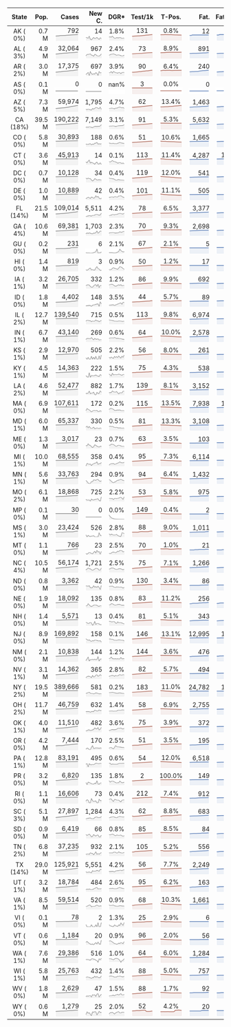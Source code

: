 
<!-- Building Table Time:  2020-06-25T01:03:38.145374 -->


| State | Pop. | Cases | New C. | DGR* | Test/1k | T-Pos. | Fat. | Fat./1M  | CFR* |  GF* | GF-14day | Dbl.Days | CDD |  
| :---: | ---: | ---: | ---: | :---: | :---: | :---: | ---: | ---:  | :---: |  :---: | :---: | :---: | ---: |  
| AK ( 0%)  | 0.7 M  | 792 <br><img src="/assets/images/covid/sparklines/AK_img_positive_20200625_1593061418.png"> | 14 <br><img src="/assets/images/covid/sparklines/AK_img_positiveIncrease_20200625_1593061418.png"> | 1.8% <br><img src="/assets/images/covid/sparklines/AK_img_dgr_4_20200625_1593061418.png"> | 131 <br><img src="/assets/images/covid/sparklines/AK_img_total_test_per_1k_20200625_1593061418.png"> | 0.8% <br><img src="/assets/images/covid/sparklines/AK_img_test_positivity_20200625_1593061418.png"> | 12 <br><img src="/assets/images/covid/sparklines/AK_img_death_20200625_1593061418.png"> | 16 <br><img src="/assets/images/covid/sparklines/AK_img_death_20200625_1593061418.png">  | 1.6% <br><img src="/assets/images/covid/sparklines/AK_img_cfr_4_20200625_1593061419.png"> |  1.3 <br><img src="/assets/images/covid/sparklines/AK_img_gfac_4_20200625_1593061418.png"> | 18.3 <br><img src="/assets/images/covid/sparklines/AK_img_gfac_14sum_20200625_1593061418.png"> | 38 <br><img src="/assets/images/covid/sparklines/AK_img_doubling_days_20200625_1593061419.png"> | 1   |  
| AL ( 3%)  | 4.9 M  | 32,064 <br><img src="/assets/images/covid/sparklines/AL_img_positive_20200625_1593061419.png"> | 967 <br><img src="/assets/images/covid/sparklines/AL_img_positiveIncrease_20200625_1593061419.png"> | 2.4% <br><img src="/assets/images/covid/sparklines/AL_img_dgr_4_20200625_1593061419.png"> | 73 <br><img src="/assets/images/covid/sparklines/AL_img_total_test_per_1k_20200625_1593061419.png"> | 8.9% <br><img src="/assets/images/covid/sparklines/AL_img_test_positivity_20200625_1593061420.png"> | 891 <br><img src="/assets/images/covid/sparklines/AL_img_death_20200625_1593061420.png"> | 182 <br><img src="/assets/images/covid/sparklines/AL_img_death_20200625_1593061420.png">  | 2.8% <br><img src="/assets/images/covid/sparklines/AL_img_cfr_4_20200625_1593061420.png"> |  1.3 <br><img src="/assets/images/covid/sparklines/AL_img_gfac_4_20200625_1593061420.png"> | 15.3 <br><img src="/assets/images/covid/sparklines/AL_img_gfac_14sum_20200625_1593061420.png"> | 29 <br><img src="/assets/images/covid/sparklines/AL_img_doubling_days_20200625_1593061420.png"> | 0   |  
| AR ( 2%)  | 3.0 M  | 17,375 <br><img src="/assets/images/covid/sparklines/AR_img_positive_20200625_1593061420.png"> | 697 <br><img src="/assets/images/covid/sparklines/AR_img_positiveIncrease_20200625_1593061420.png"> | 3.9% <br><img src="/assets/images/covid/sparklines/AR_img_dgr_4_20200625_1593061420.png"> | 90 <br><img src="/assets/images/covid/sparklines/AR_img_total_test_per_1k_20200625_1593061421.png"> | 6.4% <br><img src="/assets/images/covid/sparklines/AR_img_test_positivity_20200625_1593061421.png"> | 240 <br><img src="/assets/images/covid/sparklines/AR_img_death_20200625_1593061421.png"> | 80 <br><img src="/assets/images/covid/sparklines/AR_img_death_20200625_1593061421.png">  | 1.4% <br><img src="/assets/images/covid/sparklines/AR_img_cfr_4_20200625_1593061421.png"> |  0.9 <br><img src="/assets/images/covid/sparklines/AR_img_gfac_4_20200625_1593061421.png"> | 12.8 <br><img src="/assets/images/covid/sparklines/AR_img_gfac_14sum_20200625_1593061421.png"> | 18 <br><img src="/assets/images/covid/sparklines/AR_img_doubling_days_20200625_1593061421.png"> | 0   |  
| AS ( 0%)  | 0.1 M  | 0 <br><img src="/assets/images/covid/sparklines/AS_img_positive_20200625_1593061421.png"> | 0 <br><img src="/assets/images/covid/sparklines/AS_img_positiveIncrease_20200625_1593061422.png"> | nan% <br><img src="/assets/images/covid/sparklines/AS_img_dgr_4_20200625_1593061422.png"> | 3 <br><img src="/assets/images/covid/sparklines/AS_img_total_test_per_1k_20200625_1593061422.png"> | 0.0% <br><img src="/assets/images/covid/sparklines/AS_img_test_positivity_20200625_1593061422.png"> | 0 <br><img src="/assets/images/covid/sparklines/AS_img_death_20200625_1593061422.png"> | 0 <br><img src="/assets/images/covid/sparklines/AS_img_death_20200625_1593061422.png">  | 0.0% <br><img src="/assets/images/covid/sparklines/AS_img_cfr_4_20200625_1593061423.png"> |  nan <br><img src="/assets/images/covid/sparklines/AS_img_gfac_4_20200625_1593061422.png"> | nan <br><img src="/assets/images/covid/sparklines/AS_img_gfac_14sum_20200625_1593061423.png"> | nan <br><img src="/assets/images/covid/sparklines/AS_img_doubling_days_20200625_1593061423.png"> | 86   |  
| AZ ( 5%)  | 7.3 M  | 59,974 <br><img src="/assets/images/covid/sparklines/AZ_img_positive_20200625_1593061423.png"> | 1,795 <br><img src="/assets/images/covid/sparklines/AZ_img_positiveIncrease_20200625_1593061423.png"> | 4.7% <br><img src="/assets/images/covid/sparklines/AZ_img_dgr_4_20200625_1593061423.png"> | 62 <br><img src="/assets/images/covid/sparklines/AZ_img_total_test_per_1k_20200625_1593061424.png"> | 13.4% <br><img src="/assets/images/covid/sparklines/AZ_img_test_positivity_20200625_1593061424.png"> | 1,463 <br><img src="/assets/images/covid/sparklines/AZ_img_death_20200625_1593061424.png"> | 201 <br><img src="/assets/images/covid/sparklines/AZ_img_death_20200625_1593061424.png">  | 2.5% <br><img src="/assets/images/covid/sparklines/AZ_img_cfr_4_20200625_1593061424.png"> |  0.9 <br><img src="/assets/images/covid/sparklines/AZ_img_gfac_4_20200625_1593061424.png"> | 16.2 <br><img src="/assets/images/covid/sparklines/AZ_img_gfac_14sum_20200625_1593061424.png"> | 15 <br><img src="/assets/images/covid/sparklines/AZ_img_doubling_days_20200625_1593061424.png"> | 1   |  
| CA (18%)  | 39.5 M  | 190,222 <br><img src="/assets/images/covid/sparklines/CA_img_positive_20200625_1593061425.png"> | 7,149 <br><img src="/assets/images/covid/sparklines/CA_img_positiveIncrease_20200625_1593061425.png"> | 3.1% <br><img src="/assets/images/covid/sparklines/CA_img_dgr_4_20200625_1593061425.png"> | 91 <br><img src="/assets/images/covid/sparklines/CA_img_total_test_per_1k_20200625_1593061425.png"> | 5.3% <br><img src="/assets/images/covid/sparklines/CA_img_test_positivity_20200625_1593061425.png"> | 5,632 <br><img src="/assets/images/covid/sparklines/CA_img_death_20200625_1593061425.png"> | 143 <br><img src="/assets/images/covid/sparklines/CA_img_death_20200625_1593061425.png">  | 3.1% <br><img src="/assets/images/covid/sparklines/CA_img_cfr_4_20200625_1593061426.png"> |  1.2 <br><img src="/assets/images/covid/sparklines/CA_img_gfac_4_20200625_1593061425.png"> | 15.1 <br><img src="/assets/images/covid/sparklines/CA_img_gfac_14sum_20200625_1593061425.png"> | 22 <br><img src="/assets/images/covid/sparklines/CA_img_doubling_days_20200625_1593061425.png"> | 0   |  
| CO ( 0%)  | 5.8 M  | 30,893 <br><img src="/assets/images/covid/sparklines/CO_img_positive_20200625_1593061426.png"> | 188 <br><img src="/assets/images/covid/sparklines/CO_img_positiveIncrease_20200625_1593061426.png"> | 0.6% <br><img src="/assets/images/covid/sparklines/CO_img_dgr_4_20200625_1593061426.png"> | 51 <br><img src="/assets/images/covid/sparklines/CO_img_total_test_per_1k_20200625_1593061426.png"> | 10.6% <br><img src="/assets/images/covid/sparklines/CO_img_test_positivity_20200625_1593061426.png"> | 1,665 <br><img src="/assets/images/covid/sparklines/CO_img_death_20200625_1593061426.png"> | 289 <br><img src="/assets/images/covid/sparklines/CO_img_death_20200625_1593061426.png">  | 5.4% <br><img src="/assets/images/covid/sparklines/CO_img_cfr_4_20200625_1593061427.png"> |  1.0 <br><img src="/assets/images/covid/sparklines/CO_img_gfac_4_20200625_1593061427.png"> | 14.6 <br><img src="/assets/images/covid/sparklines/CO_img_gfac_14sum_20200625_1593061427.png"> | 113 <br><img src="/assets/images/covid/sparklines/CO_img_doubling_days_20200625_1593061427.png"> | 0   |  
| CT ( 0%)  | 3.6 M  | 45,913 <br><img src="/assets/images/covid/sparklines/CT_img_positive_20200625_1593061427.png"> | 14 <br><img src="/assets/images/covid/sparklines/CT_img_positiveIncrease_20200625_1593061427.png"> | 0.1% <br><img src="/assets/images/covid/sparklines/CT_img_dgr_4_20200625_1593061427.png"> | 113 <br><img src="/assets/images/covid/sparklines/CT_img_total_test_per_1k_20200625_1593061428.png"> | 11.4% <br><img src="/assets/images/covid/sparklines/CT_img_test_positivity_20200625_1593061428.png"> | 4,287 <br><img src="/assets/images/covid/sparklines/CT_img_death_20200625_1593061428.png"> | 1,202 <br><img src="/assets/images/covid/sparklines/CT_img_death_20200625_1593061428.png">  | 9.3% <br><img src="/assets/images/covid/sparklines/CT_img_cfr_4_20200625_1593061429.png"> |  1.6 <br><img src="/assets/images/covid/sparklines/CT_img_gfac_4_20200625_1593061428.png"> | 24.3 <br><img src="/assets/images/covid/sparklines/CT_img_gfac_14sum_20200625_1593061428.png"> | 562 <br><img src="/assets/images/covid/sparklines/CT_img_doubling_days_20200625_1593061428.png"> | 1   |  
| DC ( 0%)  | 0.7 M  | 10,128 <br><img src="/assets/images/covid/sparklines/DC_img_positive_20200625_1593061429.png"> | 34 <br><img src="/assets/images/covid/sparklines/DC_img_positiveIncrease_20200625_1593061429.png"> | 0.4% <br><img src="/assets/images/covid/sparklines/DC_img_dgr_4_20200625_1593061429.png"> | 119 <br><img src="/assets/images/covid/sparklines/DC_img_total_test_per_1k_20200625_1593061429.png"> | 12.0% <br><img src="/assets/images/covid/sparklines/DC_img_test_positivity_20200625_1593061429.png"> | 541 <br><img src="/assets/images/covid/sparklines/DC_img_death_20200625_1593061430.png"> | 767 <br><img src="/assets/images/covid/sparklines/DC_img_death_20200625_1593061430.png">  | 5.3% <br><img src="/assets/images/covid/sparklines/DC_img_cfr_4_20200625_1593061430.png"> |  1.0 <br><img src="/assets/images/covid/sparklines/DC_img_gfac_4_20200625_1593061430.png"> | 14.2 <br><img src="/assets/images/covid/sparklines/DC_img_gfac_14sum_20200625_1593061430.png"> | 193 <br><img src="/assets/images/covid/sparklines/DC_img_doubling_days_20200625_1593061430.png"> | 2   |  
| DE ( 0%)  | 1.0 M  | 10,889 <br><img src="/assets/images/covid/sparklines/DE_img_positive_20200625_1593061430.png"> | 42 <br><img src="/assets/images/covid/sparklines/DE_img_positiveIncrease_20200625_1593061431.png"> | 0.4% <br><img src="/assets/images/covid/sparklines/DE_img_dgr_4_20200625_1593061431.png"> | 101 <br><img src="/assets/images/covid/sparklines/DE_img_total_test_per_1k_20200625_1593061431.png"> | 11.1% <br><img src="/assets/images/covid/sparklines/DE_img_test_positivity_20200625_1593061431.png"> | 505 <br><img src="/assets/images/covid/sparklines/DE_img_death_20200625_1593061431.png"> | 519 <br><img src="/assets/images/covid/sparklines/DE_img_death_20200625_1593061431.png">  | 4.7% <br><img src="/assets/images/covid/sparklines/DE_img_cfr_4_20200625_1593061432.png"> |  1.1 <br><img src="/assets/images/covid/sparklines/DE_img_gfac_4_20200625_1593061431.png"> | 15.8 <br><img src="/assets/images/covid/sparklines/DE_img_gfac_14sum_20200625_1593061431.png"> | 157 <br><img src="/assets/images/covid/sparklines/DE_img_doubling_days_20200625_1593061432.png"> | 0   |  
| FL (14%)  | 21.5 M  | 109,014 <br><img src="/assets/images/covid/sparklines/FL_img_positive_20200625_1593061432.png"> | 5,511 <br><img src="/assets/images/covid/sparklines/FL_img_positiveIncrease_20200625_1593061432.png"> | 4.2% <br><img src="/assets/images/covid/sparklines/FL_img_dgr_4_20200625_1593061432.png"> | 78 <br><img src="/assets/images/covid/sparklines/FL_img_total_test_per_1k_20200625_1593061432.png"> | 6.5% <br><img src="/assets/images/covid/sparklines/FL_img_test_positivity_20200625_1593061432.png"> | 3,377 <br><img src="/assets/images/covid/sparklines/FL_img_death_20200625_1593061432.png"> | 157 <br><img src="/assets/images/covid/sparklines/FL_img_death_20200625_1593061432.png">  | 3.2% <br><img src="/assets/images/covid/sparklines/FL_img_cfr_4_20200625_1593061433.png"> |  1.3 <br><img src="/assets/images/covid/sparklines/FL_img_gfac_4_20200625_1593061433.png"> | 15.6 <br><img src="/assets/images/covid/sparklines/FL_img_gfac_14sum_20200625_1593061433.png"> | 16 <br><img src="/assets/images/covid/sparklines/FL_img_doubling_days_20200625_1593061433.png"> | 0   |  
| GA ( 4%)  | 10.6 M  | 69,381 <br><img src="/assets/images/covid/sparklines/GA_img_positive_20200625_1593061433.png"> | 1,703 <br><img src="/assets/images/covid/sparklines/GA_img_positiveIncrease_20200625_1593061433.png"> | 2.3% <br><img src="/assets/images/covid/sparklines/GA_img_dgr_4_20200625_1593061433.png"> | 70 <br><img src="/assets/images/covid/sparklines/GA_img_total_test_per_1k_20200625_1593061433.png"> | 9.3% <br><img src="/assets/images/covid/sparklines/GA_img_test_positivity_20200625_1593061434.png"> | 2,698 <br><img src="/assets/images/covid/sparklines/GA_img_death_20200625_1593061434.png"> | 254 <br><img src="/assets/images/covid/sparklines/GA_img_death_20200625_1593061434.png">  | 4.0% <br><img src="/assets/images/covid/sparklines/GA_img_cfr_4_20200625_1593061434.png"> |  1.1 <br><img src="/assets/images/covid/sparklines/GA_img_gfac_4_20200625_1593061434.png"> | 15.4 <br><img src="/assets/images/covid/sparklines/GA_img_gfac_14sum_20200625_1593061434.png"> | 30 <br><img src="/assets/images/covid/sparklines/GA_img_doubling_days_20200625_1593061434.png"> | 1   |  
| GU ( 0%)  | 0.2 M  | 231 <br><img src="/assets/images/covid/sparklines/GU_img_positive_20200625_1593061434.png"> | 6 <br><img src="/assets/images/covid/sparklines/GU_img_positiveIncrease_20200625_1593061434.png"> | 2.1% <br><img src="/assets/images/covid/sparklines/GU_img_dgr_4_20200625_1593061435.png"> | 67 <br><img src="/assets/images/covid/sparklines/GU_img_total_test_per_1k_20200625_1593061435.png"> | 2.1% <br><img src="/assets/images/covid/sparklines/GU_img_test_positivity_20200625_1593061435.png"> | 5 <br><img src="/assets/images/covid/sparklines/GU_img_death_20200625_1593061435.png"> | 30 <br><img src="/assets/images/covid/sparklines/GU_img_death_20200625_1593061435.png">  | 2.2% <br><img src="/assets/images/covid/sparklines/GU_img_cfr_4_20200625_1593061436.png"> |  3.3 <br><img src="/assets/images/covid/sparklines/GU_img_gfac_4_20200625_1593061435.png"> | 19.3 <br><img src="/assets/images/covid/sparklines/GU_img_gfac_14sum_20200625_1593061435.png"> | 34 <br><img src="/assets/images/covid/sparklines/GU_img_doubling_days_20200625_1593061435.png"> | 0   |  
| HI ( 0%)  | 1.4 M  | 819 <br><img src="/assets/images/covid/sparklines/HI_img_positive_20200625_1593061436.png"> | 3 <br><img src="/assets/images/covid/sparklines/HI_img_positiveIncrease_20200625_1593061436.png"> | 0.9% <br><img src="/assets/images/covid/sparklines/HI_img_dgr_4_20200625_1593061436.png"> | 50 <br><img src="/assets/images/covid/sparklines/HI_img_total_test_per_1k_20200625_1593061436.png"> | 1.2% <br><img src="/assets/images/covid/sparklines/HI_img_test_positivity_20200625_1593061436.png"> | 17 <br><img src="/assets/images/covid/sparklines/HI_img_death_20200625_1593061436.png"> | 12 <br><img src="/assets/images/covid/sparklines/HI_img_death_20200625_1593061436.png">  | 2.1% <br><img src="/assets/images/covid/sparklines/HI_img_cfr_4_20200625_1593061437.png"> |  1.1 <br><img src="/assets/images/covid/sparklines/HI_img_gfac_4_20200625_1593061436.png"> | 21.3 <br><img src="/assets/images/covid/sparklines/HI_img_gfac_14sum_20200625_1593061437.png"> | 81 <br><img src="/assets/images/covid/sparklines/HI_img_doubling_days_20200625_1593061437.png"> | 4   |  
| IA ( 1%)  | 3.2 M  | 26,705 <br><img src="/assets/images/covid/sparklines/IA_img_positive_20200625_1593061437.png"> | 332 <br><img src="/assets/images/covid/sparklines/IA_img_positiveIncrease_20200625_1593061437.png"> | 1.2% <br><img src="/assets/images/covid/sparklines/IA_img_dgr_4_20200625_1593061437.png"> | 86 <br><img src="/assets/images/covid/sparklines/IA_img_total_test_per_1k_20200625_1593061437.png"> | 9.9% <br><img src="/assets/images/covid/sparklines/IA_img_test_positivity_20200625_1593061437.png"> | 692 <br><img src="/assets/images/covid/sparklines/IA_img_death_20200625_1593061437.png"> | 219 <br><img src="/assets/images/covid/sparklines/IA_img_death_20200625_1593061437.png">  | 2.6% <br><img src="/assets/images/covid/sparklines/IA_img_cfr_4_20200625_1593061438.png"> |  1.6 <br><img src="/assets/images/covid/sparklines/IA_img_gfac_4_20200625_1593061438.png"> | 17.3 <br><img src="/assets/images/covid/sparklines/IA_img_gfac_14sum_20200625_1593061438.png"> | 60 <br><img src="/assets/images/covid/sparklines/IA_img_doubling_days_20200625_1593061438.png"> | 0   |  
| ID ( 0%)  | 1.8 M  | 4,402 <br><img src="/assets/images/covid/sparklines/ID_img_positive_20200625_1593061438.png"> | 148 <br><img src="/assets/images/covid/sparklines/ID_img_positiveIncrease_20200625_1593061438.png"> | 3.5% <br><img src="/assets/images/covid/sparklines/ID_img_dgr_4_20200625_1593061438.png"> | 44 <br><img src="/assets/images/covid/sparklines/ID_img_total_test_per_1k_20200625_1593061438.png"> | 5.7% <br><img src="/assets/images/covid/sparklines/ID_img_test_positivity_20200625_1593061439.png"> | 89 <br><img src="/assets/images/covid/sparklines/ID_img_death_20200625_1593061439.png"> | 50 <br><img src="/assets/images/covid/sparklines/ID_img_death_20200625_1593061439.png">  | 2.1% <br><img src="/assets/images/covid/sparklines/ID_img_cfr_4_20200625_1593061439.png"> |  0.6 <br><img src="/assets/images/covid/sparklines/ID_img_gfac_4_20200625_1593061439.png"> | 12.4 <br><img src="/assets/images/covid/sparklines/ID_img_gfac_14sum_20200625_1593061439.png"> | 20 <br><img src="/assets/images/covid/sparklines/ID_img_doubling_days_20200625_1593061439.png"> | 1   |  
| IL ( 2%)  | 12.7 M  | 139,540 <br><img src="/assets/images/covid/sparklines/IL_img_positive_20200625_1593061439.png"> | 715 <br><img src="/assets/images/covid/sparklines/IL_img_positiveIncrease_20200625_1593061440.png"> | 0.5% <br><img src="/assets/images/covid/sparklines/IL_img_dgr_4_20200625_1593061440.png"> | 113 <br><img src="/assets/images/covid/sparklines/IL_img_total_test_per_1k_20200625_1593061440.png"> | 9.8% <br><img src="/assets/images/covid/sparklines/IL_img_test_positivity_20200625_1593061440.png"> | 6,974 <br><img src="/assets/images/covid/sparklines/IL_img_death_20200625_1593061440.png"> | 550 <br><img src="/assets/images/covid/sparklines/IL_img_death_20200625_1593061440.png">  | 5.0% <br><img src="/assets/images/covid/sparklines/IL_img_cfr_4_20200625_1593061441.png"> |  1.1 <br><img src="/assets/images/covid/sparklines/IL_img_gfac_4_20200625_1593061440.png"> | 14.1 <br><img src="/assets/images/covid/sparklines/IL_img_gfac_14sum_20200625_1593061441.png"> | 149 <br><img src="/assets/images/covid/sparklines/IL_img_doubling_days_20200625_1593061441.png"> | 0   |  
| IN ( 1%)  | 6.7 M  | 43,140 <br><img src="/assets/images/covid/sparklines/IN_img_positive_20200625_1593061441.png"> | 269 <br><img src="/assets/images/covid/sparklines/IN_img_positiveIncrease_20200625_1593061441.png"> | 0.6% <br><img src="/assets/images/covid/sparklines/IN_img_dgr_4_20200625_1593061441.png"> | 64 <br><img src="/assets/images/covid/sparklines/IN_img_total_test_per_1k_20200625_1593061441.png"> | 10.0% <br><img src="/assets/images/covid/sparklines/IN_img_test_positivity_20200625_1593061441.png"> | 2,578 <br><img src="/assets/images/covid/sparklines/IN_img_death_20200625_1593061442.png"> | 383 <br><img src="/assets/images/covid/sparklines/IN_img_death_20200625_1593061442.png">  | 6.0% <br><img src="/assets/images/covid/sparklines/IN_img_cfr_4_20200625_1593061442.png"> |  1.0 <br><img src="/assets/images/covid/sparklines/IN_img_gfac_4_20200625_1593061442.png"> | 14.6 <br><img src="/assets/images/covid/sparklines/IN_img_gfac_14sum_20200625_1593061442.png"> | 109 <br><img src="/assets/images/covid/sparklines/IN_img_doubling_days_20200625_1593061442.png"> | 0   |  
| KS ( 1%)  | 2.9 M  | 12,970 <br><img src="/assets/images/covid/sparklines/KS_img_positive_20200625_1593061442.png"> | 505 <br><img src="/assets/images/covid/sparklines/KS_img_positiveIncrease_20200625_1593061442.png"> | 2.2% <br><img src="/assets/images/covid/sparklines/KS_img_dgr_4_20200625_1593061443.png"> | 56 <br><img src="/assets/images/covid/sparklines/KS_img_total_test_per_1k_20200625_1593061443.png"> | 8.0% <br><img src="/assets/images/covid/sparklines/KS_img_test_positivity_20200625_1593061443.png"> | 261 <br><img src="/assets/images/covid/sparklines/KS_img_death_20200625_1593061443.png"> | 90 <br><img src="/assets/images/covid/sparklines/KS_img_death_20200625_1593061443.png">  | 2.1% <br><img src="/assets/images/covid/sparklines/KS_img_cfr_4_20200625_1593061444.png"> |  0.0 <br><img src="/assets/images/covid/sparklines/KS_img_gfac_4_20200625_1593061443.png"> | 0.0 <br><img src="/assets/images/covid/sparklines/KS_img_gfac_14sum_20200625_1593061443.png"> | 31 <br><img src="/assets/images/covid/sparklines/KS_img_doubling_days_20200625_1593061443.png"> | 0   |  
| KY ( 1%)  | 4.5 M  | 14,363 <br><img src="/assets/images/covid/sparklines/KY_img_positive_20200625_1593061444.png"> | 222 <br><img src="/assets/images/covid/sparklines/KY_img_positiveIncrease_20200625_1593061444.png"> | 1.5% <br><img src="/assets/images/covid/sparklines/KY_img_dgr_4_20200625_1593061444.png"> | 75 <br><img src="/assets/images/covid/sparklines/KY_img_total_test_per_1k_20200625_1593061444.png"> | 4.3% <br><img src="/assets/images/covid/sparklines/KY_img_test_positivity_20200625_1593061444.png"> | 538 <br><img src="/assets/images/covid/sparklines/KY_img_death_20200625_1593061444.png"> | 120 <br><img src="/assets/images/covid/sparklines/KY_img_death_20200625_1593061444.png">  | 3.8% <br><img src="/assets/images/covid/sparklines/KY_img_cfr_4_20200625_1593061445.png"> |  1.4 <br><img src="/assets/images/covid/sparklines/KY_img_gfac_4_20200625_1593061444.png"> | 10.9 <br><img src="/assets/images/covid/sparklines/KY_img_gfac_14sum_20200625_1593061445.png"> | 46 <br><img src="/assets/images/covid/sparklines/KY_img_doubling_days_20200625_1593061445.png"> | 1   |  
| LA ( 2%)  | 4.6 M  | 52,477 <br><img src="/assets/images/covid/sparklines/LA_img_positive_20200625_1593061445.png"> | 882 <br><img src="/assets/images/covid/sparklines/LA_img_positiveIncrease_20200625_1593061445.png"> | 1.7% <br><img src="/assets/images/covid/sparklines/LA_img_dgr_4_20200625_1593061445.png"> | 139 <br><img src="/assets/images/covid/sparklines/LA_img_total_test_per_1k_20200625_1593061445.png"> | 8.1% <br><img src="/assets/images/covid/sparklines/LA_img_test_positivity_20200625_1593061445.png"> | 3,152 <br><img src="/assets/images/covid/sparklines/LA_img_death_20200625_1593061446.png"> | 678 <br><img src="/assets/images/covid/sparklines/LA_img_death_20200625_1593061446.png">  | 6.1% <br><img src="/assets/images/covid/sparklines/LA_img_cfr_4_20200625_1593061446.png"> |  0.9 <br><img src="/assets/images/covid/sparklines/LA_img_gfac_4_20200625_1593061446.png"> | 7.0 <br><img src="/assets/images/covid/sparklines/LA_img_gfac_14sum_20200625_1593061446.png"> | 42 <br><img src="/assets/images/covid/sparklines/LA_img_doubling_days_20200625_1593061446.png"> | 1   |  
| MA ( 0%)  | 6.9 M  | 107,611 <br><img src="/assets/images/covid/sparklines/MA_img_positive_20200625_1593061446.png"> | 172 <br><img src="/assets/images/covid/sparklines/MA_img_positiveIncrease_20200625_1593061446.png"> | 0.2% <br><img src="/assets/images/covid/sparklines/MA_img_dgr_4_20200625_1593061447.png"> | 115 <br><img src="/assets/images/covid/sparklines/MA_img_total_test_per_1k_20200625_1593061447.png"> | 13.5% <br><img src="/assets/images/covid/sparklines/MA_img_test_positivity_20200625_1593061447.png"> | 7,938 <br><img src="/assets/images/covid/sparklines/MA_img_death_20200625_1593061447.png"> | 1,152 <br><img src="/assets/images/covid/sparklines/MA_img_death_20200625_1593061447.png">  | 7.4% <br><img src="/assets/images/covid/sparklines/MA_img_cfr_4_20200625_1593061447.png"> |  1.0 <br><img src="/assets/images/covid/sparklines/MA_img_gfac_4_20200625_1593061447.png"> | 15.2 <br><img src="/assets/images/covid/sparklines/MA_img_gfac_14sum_20200625_1593061447.png"> | 392 <br><img src="/assets/images/covid/sparklines/MA_img_doubling_days_20200625_1593061447.png"> | 1   |  
| MD ( 1%)  | 6.0 M  | 65,337 <br><img src="/assets/images/covid/sparklines/MD_img_positive_20200625_1593061448.png"> | 330 <br><img src="/assets/images/covid/sparklines/MD_img_positiveIncrease_20200625_1593061448.png"> | 0.5% <br><img src="/assets/images/covid/sparklines/MD_img_dgr_4_20200625_1593061448.png"> | 81 <br><img src="/assets/images/covid/sparklines/MD_img_total_test_per_1k_20200625_1593061448.png"> | 13.3% <br><img src="/assets/images/covid/sparklines/MD_img_test_positivity_20200625_1593061448.png"> | 3,108 <br><img src="/assets/images/covid/sparklines/MD_img_death_20200625_1593061448.png"> | 514 <br><img src="/assets/images/covid/sparklines/MD_img_death_20200625_1593061448.png">  | 4.8% <br><img src="/assets/images/covid/sparklines/MD_img_cfr_4_20200625_1593061449.png"> |  1.0 <br><img src="/assets/images/covid/sparklines/MD_img_gfac_4_20200625_1593061448.png"> | 14.5 <br><img src="/assets/images/covid/sparklines/MD_img_gfac_14sum_20200625_1593061448.png"> | 127 <br><img src="/assets/images/covid/sparklines/MD_img_doubling_days_20200625_1593061448.png"> | 1   |  
| ME ( 0%)  | 1.3 M  | 3,017 <br><img src="/assets/images/covid/sparklines/ME_img_positive_20200625_1593061449.png"> | 23 <br><img src="/assets/images/covid/sparklines/ME_img_positiveIncrease_20200625_1593061449.png"> | 0.7% <br><img src="/assets/images/covid/sparklines/ME_img_dgr_4_20200625_1593061449.png"> | 63 <br><img src="/assets/images/covid/sparklines/ME_img_total_test_per_1k_20200625_1593061449.png"> | 3.5% <br><img src="/assets/images/covid/sparklines/ME_img_test_positivity_20200625_1593061449.png"> | 103 <br><img src="/assets/images/covid/sparklines/ME_img_death_20200625_1593061449.png"> | 77 <br><img src="/assets/images/covid/sparklines/ME_img_death_20200625_1593061449.png">  | 3.4% <br><img src="/assets/images/covid/sparklines/ME_img_cfr_4_20200625_1593061450.png"> |  1.1 <br><img src="/assets/images/covid/sparklines/ME_img_gfac_4_20200625_1593061449.png"> | 15.7 <br><img src="/assets/images/covid/sparklines/ME_img_gfac_14sum_20200625_1593061450.png"> | 93 <br><img src="/assets/images/covid/sparklines/ME_img_doubling_days_20200625_1593061450.png"> | 0   |  
| MI ( 1%)  | 10.0 M  | 68,555 <br><img src="/assets/images/covid/sparklines/MI_img_positive_20200625_1593061450.png"> | 358 <br><img src="/assets/images/covid/sparklines/MI_img_positiveIncrease_20200625_1593061450.png"> | 0.4% <br><img src="/assets/images/covid/sparklines/MI_img_dgr_4_20200625_1593061450.png"> | 95 <br><img src="/assets/images/covid/sparklines/MI_img_total_test_per_1k_20200625_1593061451.png"> | 7.3% <br><img src="/assets/images/covid/sparklines/MI_img_test_positivity_20200625_1593061451.png"> | 6,114 <br><img src="/assets/images/covid/sparklines/MI_img_death_20200625_1593061451.png"> | 612 <br><img src="/assets/images/covid/sparklines/MI_img_death_20200625_1593061451.png">  | 9.0% <br><img src="/assets/images/covid/sparklines/MI_img_cfr_4_20200625_1593061451.png"> |  1.3 <br><img src="/assets/images/covid/sparklines/MI_img_gfac_4_20200625_1593061451.png"> | 35.3 <br><img src="/assets/images/covid/sparklines/MI_img_gfac_14sum_20200625_1593061451.png"> | 160 <br><img src="/assets/images/covid/sparklines/MI_img_doubling_days_20200625_1593061451.png"> | 0   |  
| MN ( 1%)  | 5.6 M  | 33,763 <br><img src="/assets/images/covid/sparklines/MN_img_positive_20200625_1593061452.png"> | 294 <br><img src="/assets/images/covid/sparklines/MN_img_positiveIncrease_20200625_1593061452.png"> | 0.9% <br><img src="/assets/images/covid/sparklines/MN_img_dgr_4_20200625_1593061452.png"> | 94 <br><img src="/assets/images/covid/sparklines/MN_img_total_test_per_1k_20200625_1593061452.png"> | 6.4% <br><img src="/assets/images/covid/sparklines/MN_img_test_positivity_20200625_1593061452.png"> | 1,432 <br><img src="/assets/images/covid/sparklines/MN_img_death_20200625_1593061452.png"> | 254 <br><img src="/assets/images/covid/sparklines/MN_img_death_20200625_1593061452.png">  | 4.3% <br><img src="/assets/images/covid/sparklines/MN_img_cfr_4_20200625_1593061453.png"> |  1.2 <br><img src="/assets/images/covid/sparklines/MN_img_gfac_4_20200625_1593061452.png"> | 50.8 <br><img src="/assets/images/covid/sparklines/MN_img_gfac_14sum_20200625_1593061452.png"> | 74 <br><img src="/assets/images/covid/sparklines/MN_img_doubling_days_20200625_1593061452.png"> | 0   |  
| MO ( 2%)  | 6.1 M  | 18,868 <br><img src="/assets/images/covid/sparklines/MO_img_positive_20200625_1593061453.png"> | 725 <br><img src="/assets/images/covid/sparklines/MO_img_positiveIncrease_20200625_1593061453.png"> | 2.2% <br><img src="/assets/images/covid/sparklines/MO_img_dgr_4_20200625_1593061453.png"> | 53 <br><img src="/assets/images/covid/sparklines/MO_img_total_test_per_1k_20200625_1593061453.png"> | 5.8% <br><img src="/assets/images/covid/sparklines/MO_img_test_positivity_20200625_1593061453.png"> | 975 <br><img src="/assets/images/covid/sparklines/MO_img_death_20200625_1593061453.png"> | 159 <br><img src="/assets/images/covid/sparklines/MO_img_death_20200625_1593061453.png">  | 5.3% <br><img src="/assets/images/covid/sparklines/MO_img_cfr_4_20200625_1593061454.png"> |  0.5 <br><img src="/assets/images/covid/sparklines/MO_img_gfac_4_20200625_1593061453.png"> | 11.9 <br><img src="/assets/images/covid/sparklines/MO_img_gfac_14sum_20200625_1593061453.png"> | 32 <br><img src="/assets/images/covid/sparklines/MO_img_doubling_days_20200625_1593061454.png"> | 0   |  
| MP ( 0%)  | 0.1 M  | 30 <br><img src="/assets/images/covid/sparklines/MP_img_positive_20200625_1593061454.png"> | 0 <br><img src="/assets/images/covid/sparklines/MP_img_positiveIncrease_20200625_1593061454.png"> | 0.0% <br><img src="/assets/images/covid/sparklines/MP_img_dgr_4_20200625_1593061454.png"> | 149 <br><img src="/assets/images/covid/sparklines/MP_img_total_test_per_1k_20200625_1593061454.png"> | 0.4% <br><img src="/assets/images/covid/sparklines/MP_img_test_positivity_20200625_1593061455.png"> | 2 <br><img src="/assets/images/covid/sparklines/MP_img_death_20200625_1593061455.png"> | 36 <br><img src="/assets/images/covid/sparklines/MP_img_death_20200625_1593061455.png">  | 6.7% <br><img src="/assets/images/covid/sparklines/MP_img_cfr_4_20200625_1593061455.png"> |  0.8 <br><img src="/assets/images/covid/sparklines/MP_img_gfac_4_20200625_1593061455.png"> | 10.6 <br><img src="/assets/images/covid/sparklines/MP_img_gfac_14sum_20200625_1593061455.png"> | 30,993 <br><img src="/assets/images/covid/sparklines/MP_img_doubling_days_20200625_1593061455.png"> | 86   |  
| MS ( 1%)  | 3.0 M  | 23,424 <br><img src="/assets/images/covid/sparklines/MS_img_positive_20200625_1593061455.png"> | 526 <br><img src="/assets/images/covid/sparklines/MS_img_positiveIncrease_20200625_1593061456.png"> | 2.8% <br><img src="/assets/images/covid/sparklines/MS_img_dgr_4_20200625_1593061456.png"> | 88 <br><img src="/assets/images/covid/sparklines/MS_img_total_test_per_1k_20200625_1593061456.png"> | 9.0% <br><img src="/assets/images/covid/sparklines/MS_img_test_positivity_20200625_1593061456.png"> | 1,011 <br><img src="/assets/images/covid/sparklines/MS_img_death_20200625_1593061456.png"> | 340 <br><img src="/assets/images/covid/sparklines/MS_img_death_20200625_1593061456.png">  | 4.4% <br><img src="/assets/images/covid/sparklines/MS_img_cfr_4_20200625_1593061457.png"> |  0.7 <br><img src="/assets/images/covid/sparklines/MS_img_gfac_4_20200625_1593061456.png"> | 19.3 <br><img src="/assets/images/covid/sparklines/MS_img_gfac_14sum_20200625_1593061456.png"> | 25 <br><img src="/assets/images/covid/sparklines/MS_img_doubling_days_20200625_1593061456.png"> | 2   |  
| MT ( 0%)  | 1.1 M  | 766 <br><img src="/assets/images/covid/sparklines/MT_img_positive_20200625_1593061457.png"> | 23 <br><img src="/assets/images/covid/sparklines/MT_img_positiveIncrease_20200625_1593061457.png"> | 2.5% <br><img src="/assets/images/covid/sparklines/MT_img_dgr_4_20200625_1593061457.png"> | 70 <br><img src="/assets/images/covid/sparklines/MT_img_total_test_per_1k_20200625_1593061457.png"> | 1.0% <br><img src="/assets/images/covid/sparklines/MT_img_test_positivity_20200625_1593061457.png"> | 21 <br><img src="/assets/images/covid/sparklines/MT_img_death_20200625_1593061457.png"> | 20 <br><img src="/assets/images/covid/sparklines/MT_img_death_20200625_1593061457.png">  | 2.8% <br><img src="/assets/images/covid/sparklines/MT_img_cfr_4_20200625_1593061458.png"> |  3.6 <br><img src="/assets/images/covid/sparklines/MT_img_gfac_4_20200625_1593061457.png"> | 22.4 <br><img src="/assets/images/covid/sparklines/MT_img_gfac_14sum_20200625_1593061457.png"> | 28 <br><img src="/assets/images/covid/sparklines/MT_img_doubling_days_20200625_1593061458.png"> | 0   |  
| NC ( 4%)  | 10.5 M  | 56,174 <br><img src="/assets/images/covid/sparklines/NC_img_positive_20200625_1593061458.png"> | 1,721 <br><img src="/assets/images/covid/sparklines/NC_img_positiveIncrease_20200625_1593061458.png"> | 2.5% <br><img src="/assets/images/covid/sparklines/NC_img_dgr_4_20200625_1593061458.png"> | 75 <br><img src="/assets/images/covid/sparklines/NC_img_total_test_per_1k_20200625_1593061458.png"> | 7.1% <br><img src="/assets/images/covid/sparklines/NC_img_test_positivity_20200625_1593061458.png"> | 1,266 <br><img src="/assets/images/covid/sparklines/NC_img_death_20200625_1593061458.png"> | 121 <br><img src="/assets/images/covid/sparklines/NC_img_death_20200625_1593061458.png">  | 2.3% <br><img src="/assets/images/covid/sparklines/NC_img_cfr_4_20200625_1593061459.png"> |  1.4 <br><img src="/assets/images/covid/sparklines/NC_img_gfac_4_20200625_1593061458.png"> | 14.9 <br><img src="/assets/images/covid/sparklines/NC_img_gfac_14sum_20200625_1593061459.png"> | 28 <br><img src="/assets/images/covid/sparklines/NC_img_doubling_days_20200625_1593061459.png"> | 0   |  
| ND ( 0%)  | 0.8 M  | 3,362 <br><img src="/assets/images/covid/sparklines/ND_img_positive_20200625_1593061459.png"> | 42 <br><img src="/assets/images/covid/sparklines/ND_img_positiveIncrease_20200625_1593061459.png"> | 0.9% <br><img src="/assets/images/covid/sparklines/ND_img_dgr_4_20200625_1593061459.png"> | 130 <br><img src="/assets/images/covid/sparklines/ND_img_total_test_per_1k_20200625_1593061459.png"> | 3.4% <br><img src="/assets/images/covid/sparklines/ND_img_test_positivity_20200625_1593061460.png"> | 86 <br><img src="/assets/images/covid/sparklines/ND_img_death_20200625_1593061460.png"> | 113 <br><img src="/assets/images/covid/sparklines/ND_img_death_20200625_1593061460.png">  | 2.5% <br><img src="/assets/images/covid/sparklines/ND_img_cfr_4_20200625_1593061460.png"> |  2.8 <br><img src="/assets/images/covid/sparklines/ND_img_gfac_4_20200625_1593061460.png"> | 16.3 <br><img src="/assets/images/covid/sparklines/ND_img_gfac_14sum_20200625_1593061460.png"> | 79 <br><img src="/assets/images/covid/sparklines/ND_img_doubling_days_20200625_1593061460.png"> | 0   |  
| NE ( 0%)  | 1.9 M  | 18,092 <br><img src="/assets/images/covid/sparklines/NE_img_positive_20200625_1593061460.png"> | 135 <br><img src="/assets/images/covid/sparklines/NE_img_positiveIncrease_20200625_1593061461.png"> | 0.8% <br><img src="/assets/images/covid/sparklines/NE_img_dgr_4_20200625_1593061461.png"> | 83 <br><img src="/assets/images/covid/sparklines/NE_img_total_test_per_1k_20200625_1593061461.png"> | 11.2% <br><img src="/assets/images/covid/sparklines/NE_img_test_positivity_20200625_1593061461.png"> | 256 <br><img src="/assets/images/covid/sparklines/NE_img_death_20200625_1593061461.png"> | 132 <br><img src="/assets/images/covid/sparklines/NE_img_death_20200625_1593061461.png">  | 1.4% <br><img src="/assets/images/covid/sparklines/NE_img_cfr_4_20200625_1593061462.png"> |  1.0 <br><img src="/assets/images/covid/sparklines/NE_img_gfac_4_20200625_1593061461.png"> | 14.8 <br><img src="/assets/images/covid/sparklines/NE_img_gfac_14sum_20200625_1593061461.png"> | 90 <br><img src="/assets/images/covid/sparklines/NE_img_doubling_days_20200625_1593061461.png"> | 1   |  
| NH ( 0%)  | 1.4 M  | 5,571 <br><img src="/assets/images/covid/sparklines/NH_img_positive_20200625_1593061462.png"> | 13 <br><img src="/assets/images/covid/sparklines/NH_img_positiveIncrease_20200625_1593061462.png"> | 0.4% <br><img src="/assets/images/covid/sparklines/NH_img_dgr_4_20200625_1593061462.png"> | 81 <br><img src="/assets/images/covid/sparklines/NH_img_total_test_per_1k_20200625_1593061462.png"> | 5.1% <br><img src="/assets/images/covid/sparklines/NH_img_test_positivity_20200625_1593061462.png"> | 343 <br><img src="/assets/images/covid/sparklines/NH_img_death_20200625_1593061462.png"> | 252 <br><img src="/assets/images/covid/sparklines/NH_img_death_20200625_1593061462.png">  | 6.1% <br><img src="/assets/images/covid/sparklines/NH_img_cfr_4_20200625_1593061463.png"> |  0.9 <br><img src="/assets/images/covid/sparklines/NH_img_gfac_4_20200625_1593061462.png"> | 16.6 <br><img src="/assets/images/covid/sparklines/NH_img_gfac_14sum_20200625_1593061463.png"> | 197 <br><img src="/assets/images/covid/sparklines/NH_img_doubling_days_20200625_1593061463.png"> | 4   |  
| NJ ( 0%)  | 8.9 M  | 169,892 <br><img src="/assets/images/covid/sparklines/NJ_img_positive_20200625_1593061463.png"> | 158 <br><img src="/assets/images/covid/sparklines/NJ_img_positiveIncrease_20200625_1593061463.png"> | 0.1% <br><img src="/assets/images/covid/sparklines/NJ_img_dgr_4_20200625_1593061463.png"> | 146 <br><img src="/assets/images/covid/sparklines/NJ_img_total_test_per_1k_20200625_1593061463.png"> | 13.1% <br><img src="/assets/images/covid/sparklines/NJ_img_test_positivity_20200625_1593061463.png"> | 12,995 <br><img src="/assets/images/covid/sparklines/NJ_img_death_20200625_1593061463.png"> | 1,463 <br><img src="/assets/images/covid/sparklines/NJ_img_death_20200625_1593061463.png">  | 7.6% <br><img src="/assets/images/covid/sparklines/NJ_img_cfr_4_20200625_1593061464.png"> |  0.8 <br><img src="/assets/images/covid/sparklines/NJ_img_gfac_4_20200625_1593061464.png"> | 14.1 <br><img src="/assets/images/covid/sparklines/NJ_img_gfac_14sum_20200625_1593061464.png"> | 467 <br><img src="/assets/images/covid/sparklines/NJ_img_doubling_days_20200625_1593061464.png"> | 1   |  
| NM ( 0%)  | 2.1 M  | 10,838 <br><img src="/assets/images/covid/sparklines/NM_img_positive_20200625_1593061464.png"> | 144 <br><img src="/assets/images/covid/sparklines/NM_img_positiveIncrease_20200625_1593061464.png"> | 1.2% <br><img src="/assets/images/covid/sparklines/NM_img_dgr_4_20200625_1593061464.png"> | 144 <br><img src="/assets/images/covid/sparklines/NM_img_total_test_per_1k_20200625_1593061464.png"> | 3.6% <br><img src="/assets/images/covid/sparklines/NM_img_test_positivity_20200625_1593061465.png"> | 476 <br><img src="/assets/images/covid/sparklines/NM_img_death_20200625_1593061465.png"> | 227 <br><img src="/assets/images/covid/sparklines/NM_img_death_20200625_1593061465.png">  | 4.4% <br><img src="/assets/images/covid/sparklines/NM_img_cfr_4_20200625_1593061465.png"> |  1.1 <br><img src="/assets/images/covid/sparklines/NM_img_gfac_4_20200625_1593061465.png"> | 17.2 <br><img src="/assets/images/covid/sparklines/NM_img_gfac_14sum_20200625_1593061465.png"> | 57 <br><img src="/assets/images/covid/sparklines/NM_img_doubling_days_20200625_1593061465.png"> | 0   |  
| NV ( 1%)  | 3.1 M  | 14,362 <br><img src="/assets/images/covid/sparklines/NV_img_positive_20200625_1593061465.png"> | 365 <br><img src="/assets/images/covid/sparklines/NV_img_positiveIncrease_20200625_1593061466.png"> | 2.8% <br><img src="/assets/images/covid/sparklines/NV_img_dgr_4_20200625_1593061466.png"> | 82 <br><img src="/assets/images/covid/sparklines/NV_img_total_test_per_1k_20200625_1593061466.png"> | 5.7% <br><img src="/assets/images/covid/sparklines/NV_img_test_positivity_20200625_1593061466.png"> | 494 <br><img src="/assets/images/covid/sparklines/NV_img_death_20200625_1593061466.png"> | 160 <br><img src="/assets/images/covid/sparklines/NV_img_death_20200625_1593061466.png">  | 3.6% <br><img src="/assets/images/covid/sparklines/NV_img_cfr_4_20200625_1593061467.png"> |  1.1 <br><img src="/assets/images/covid/sparklines/NV_img_gfac_4_20200625_1593061466.png"> | 17.3 <br><img src="/assets/images/covid/sparklines/NV_img_gfac_14sum_20200625_1593061466.png"> | 25 <br><img src="/assets/images/covid/sparklines/NV_img_doubling_days_20200625_1593061466.png"> | 1   |  
| NY ( 2%)  | 19.5 M  | 389,666 <br><img src="/assets/images/covid/sparklines/NY_img_positive_20200625_1593061467.png"> | 581 <br><img src="/assets/images/covid/sparklines/NY_img_positiveIncrease_20200625_1593061467.png"> | 0.2% <br><img src="/assets/images/covid/sparklines/NY_img_dgr_4_20200625_1593061467.png"> | 183 <br><img src="/assets/images/covid/sparklines/NY_img_total_test_per_1k_20200625_1593061467.png"> | 11.0% <br><img src="/assets/images/covid/sparklines/NY_img_test_positivity_20200625_1593061467.png"> | 24,782 <br><img src="/assets/images/covid/sparklines/NY_img_death_20200625_1593061467.png"> | 1,274 <br><img src="/assets/images/covid/sparklines/NY_img_death_20200625_1593061467.png">  | 6.4% <br><img src="/assets/images/covid/sparklines/NY_img_cfr_4_20200625_1593061468.png"> |  1.0 <br><img src="/assets/images/covid/sparklines/NY_img_gfac_4_20200625_1593061467.png"> | 13.9 <br><img src="/assets/images/covid/sparklines/NY_img_gfac_14sum_20200625_1593061468.png"> | 446 <br><img src="/assets/images/covid/sparklines/NY_img_doubling_days_20200625_1593061468.png"> | 1   |  
| OH ( 2%)  | 11.7 M  | 46,759 <br><img src="/assets/images/covid/sparklines/OH_img_positive_20200625_1593061468.png"> | 632 <br><img src="/assets/images/covid/sparklines/OH_img_positiveIncrease_20200625_1593061468.png"> | 1.4% <br><img src="/assets/images/covid/sparklines/OH_img_dgr_4_20200625_1593061468.png"> | 58 <br><img src="/assets/images/covid/sparklines/OH_img_total_test_per_1k_20200625_1593061468.png"> | 6.9% <br><img src="/assets/images/covid/sparklines/OH_img_test_positivity_20200625_1593061468.png"> | 2,755 <br><img src="/assets/images/covid/sparklines/OH_img_death_20200625_1593061469.png"> | 236 <br><img src="/assets/images/covid/sparklines/OH_img_death_20200625_1593061469.png">  | 5.9% <br><img src="/assets/images/covid/sparklines/OH_img_cfr_4_20200625_1593061469.png"> |  1.0 <br><img src="/assets/images/covid/sparklines/OH_img_gfac_4_20200625_1593061469.png"> | 14.9 <br><img src="/assets/images/covid/sparklines/OH_img_gfac_14sum_20200625_1593061469.png"> | 51 <br><img src="/assets/images/covid/sparklines/OH_img_doubling_days_20200625_1593061469.png"> | 0   |  
| OK ( 1%)  | 4.0 M  | 11,510 <br><img src="/assets/images/covid/sparklines/OK_img_positive_20200625_1593061469.png"> | 482 <br><img src="/assets/images/covid/sparklines/OK_img_positiveIncrease_20200625_1593061469.png"> | 3.6% <br><img src="/assets/images/covid/sparklines/OK_img_dgr_4_20200625_1593061469.png"> | 75 <br><img src="/assets/images/covid/sparklines/OK_img_total_test_per_1k_20200625_1593061469.png"> | 3.9% <br><img src="/assets/images/covid/sparklines/OK_img_test_positivity_20200625_1593061470.png"> | 372 <br><img src="/assets/images/covid/sparklines/OK_img_death_20200625_1593061470.png"> | 94 <br><img src="/assets/images/covid/sparklines/OK_img_death_20200625_1593061470.png">  | 3.4% <br><img src="/assets/images/covid/sparklines/OK_img_cfr_4_20200625_1593061470.png"> |  1.3 <br><img src="/assets/images/covid/sparklines/OK_img_gfac_4_20200625_1593061470.png"> | 16.3 <br><img src="/assets/images/covid/sparklines/OK_img_gfac_14sum_20200625_1593061470.png"> | 19 <br><img src="/assets/images/covid/sparklines/OK_img_doubling_days_20200625_1593061470.png"> | 0   |  
| OR ( 0%)  | 4.2 M  | 7,444 <br><img src="/assets/images/covid/sparklines/OR_img_positive_20200625_1593061470.png"> | 170 <br><img src="/assets/images/covid/sparklines/OR_img_positiveIncrease_20200625_1593061470.png"> | 2.5% <br><img src="/assets/images/covid/sparklines/OR_img_dgr_4_20200625_1593061471.png"> | 51 <br><img src="/assets/images/covid/sparklines/OR_img_total_test_per_1k_20200625_1593061471.png"> | 3.5% <br><img src="/assets/images/covid/sparklines/OR_img_test_positivity_20200625_1593061471.png"> | 195 <br><img src="/assets/images/covid/sparklines/OR_img_death_20200625_1593061471.png"> | 46 <br><img src="/assets/images/covid/sparklines/OR_img_death_20200625_1593061471.png">  | 2.7% <br><img src="/assets/images/covid/sparklines/OR_img_cfr_4_20200625_1593061472.png"> |  1.0 <br><img src="/assets/images/covid/sparklines/OR_img_gfac_4_20200625_1593061471.png"> | 14.6 <br><img src="/assets/images/covid/sparklines/OR_img_gfac_14sum_20200625_1593061471.png"> | 28 <br><img src="/assets/images/covid/sparklines/OR_img_doubling_days_20200625_1593061471.png"> | 1   |  
| PA ( 1%)  | 12.8 M  | 83,191 <br><img src="/assets/images/covid/sparklines/PA_img_positive_20200625_1593061472.png"> | 495 <br><img src="/assets/images/covid/sparklines/PA_img_positiveIncrease_20200625_1593061472.png"> | 0.6% <br><img src="/assets/images/covid/sparklines/PA_img_dgr_4_20200625_1593061472.png"> | 54 <br><img src="/assets/images/covid/sparklines/PA_img_total_test_per_1k_20200625_1593061473.png"> | 12.0% <br><img src="/assets/images/covid/sparklines/PA_img_test_positivity_20200625_1593061473.png"> | 6,518 <br><img src="/assets/images/covid/sparklines/PA_img_death_20200625_1593061473.png"> | 509 <br><img src="/assets/images/covid/sparklines/PA_img_death_20200625_1593061473.png">  | 7.8% <br><img src="/assets/images/covid/sparklines/PA_img_cfr_4_20200625_1593061473.png"> |  1.0 <br><img src="/assets/images/covid/sparklines/PA_img_gfac_4_20200625_1593061473.png"> | 19.4 <br><img src="/assets/images/covid/sparklines/PA_img_gfac_14sum_20200625_1593061473.png"> | 117 <br><img src="/assets/images/covid/sparklines/PA_img_doubling_days_20200625_1593061473.png"> | 1   |  
| PR ( 0%)  | 3.2 M  | 6,820 <br><img src="/assets/images/covid/sparklines/PR_img_positive_20200625_1593061473.png"> | 135 <br><img src="/assets/images/covid/sparklines/PR_img_positiveIncrease_20200625_1593061473.png"> | 1.8% <br><img src="/assets/images/covid/sparklines/PR_img_dgr_4_20200625_1593061474.png"> | 2 <br><img src="/assets/images/covid/sparklines/PR_img_total_test_per_1k_20200625_1593061474.png"> | 100.0% <br><img src="/assets/images/covid/sparklines/PR_img_test_positivity_20200625_1593061474.png"> | 149 <br><img src="/assets/images/covid/sparklines/PR_img_death_20200625_1593061474.png"> | 47 <br><img src="/assets/images/covid/sparklines/PR_img_death_20200625_1593061474.png">  | 2.2% <br><img src="/assets/images/covid/sparklines/PR_img_cfr_4_20200625_1593061474.png"> |  1.6 <br><img src="/assets/images/covid/sparklines/PR_img_gfac_4_20200625_1593061474.png"> | 22.9 <br><img src="/assets/images/covid/sparklines/PR_img_gfac_14sum_20200625_1593061474.png"> | 39 <br><img src="/assets/images/covid/sparklines/PR_img_doubling_days_20200625_1593061474.png"> | 0   |  
| RI ( 0%)  | 1.1 M  | 16,606 <br><img src="/assets/images/covid/sparklines/RI_img_positive_20200625_1593061475.png"> | 73 <br><img src="/assets/images/covid/sparklines/RI_img_positiveIncrease_20200625_1593061475.png"> | 0.4% <br><img src="/assets/images/covid/sparklines/RI_img_dgr_4_20200625_1593061475.png"> | 212 <br><img src="/assets/images/covid/sparklines/RI_img_total_test_per_1k_20200625_1593061475.png"> | 7.4% <br><img src="/assets/images/covid/sparklines/RI_img_test_positivity_20200625_1593061475.png"> | 912 <br><img src="/assets/images/covid/sparklines/RI_img_death_20200625_1593061475.png"> | 861 <br><img src="/assets/images/covid/sparklines/RI_img_death_20200625_1593061475.png">  | 5.5% <br><img src="/assets/images/covid/sparklines/RI_img_cfr_4_20200625_1593061476.png"> |  0.8 <br><img src="/assets/images/covid/sparklines/RI_img_gfac_4_20200625_1593061475.png"> | 10.2 <br><img src="/assets/images/covid/sparklines/RI_img_gfac_14sum_20200625_1593061475.png"> | 164 <br><img src="/assets/images/covid/sparklines/RI_img_doubling_days_20200625_1593061476.png"> | 2   |  
| SC ( 3%)  | 5.1 M  | 27,897 <br><img src="/assets/images/covid/sparklines/SC_img_positive_20200625_1593061476.png"> | 1,284 <br><img src="/assets/images/covid/sparklines/SC_img_positiveIncrease_20200625_1593061476.png"> | 4.3% <br><img src="/assets/images/covid/sparklines/SC_img_dgr_4_20200625_1593061476.png"> | 62 <br><img src="/assets/images/covid/sparklines/SC_img_total_test_per_1k_20200625_1593061476.png"> | 8.8% <br><img src="/assets/images/covid/sparklines/SC_img_test_positivity_20200625_1593061476.png"> | 683 <br><img src="/assets/images/covid/sparklines/SC_img_death_20200625_1593061476.png"> | 133 <br><img src="/assets/images/covid/sparklines/SC_img_death_20200625_1593061476.png">  | 2.6% <br><img src="/assets/images/covid/sparklines/SC_img_cfr_4_20200625_1593061477.png"> |  1.2 <br><img src="/assets/images/covid/sparklines/SC_img_gfac_4_20200625_1593061476.png"> | 15.2 <br><img src="/assets/images/covid/sparklines/SC_img_gfac_14sum_20200625_1593061477.png"> | 16 <br><img src="/assets/images/covid/sparklines/SC_img_doubling_days_20200625_1593061477.png"> | 0   |  
| SD ( 0%)  | 0.9 M  | 6,419 <br><img src="/assets/images/covid/sparklines/SD_img_positive_20200625_1593061477.png"> | 66 <br><img src="/assets/images/covid/sparklines/SD_img_positiveIncrease_20200625_1593061477.png"> | 0.8% <br><img src="/assets/images/covid/sparklines/SD_img_dgr_4_20200625_1593061477.png"> | 85 <br><img src="/assets/images/covid/sparklines/SD_img_total_test_per_1k_20200625_1593061478.png"> | 8.5% <br><img src="/assets/images/covid/sparklines/SD_img_test_positivity_20200625_1593061478.png"> | 84 <br><img src="/assets/images/covid/sparklines/SD_img_death_20200625_1593061478.png"> | 95 <br><img src="/assets/images/covid/sparklines/SD_img_death_20200625_1593061478.png">  | 1.3% <br><img src="/assets/images/covid/sparklines/SD_img_cfr_4_20200625_1593061478.png"> |  1.5 <br><img src="/assets/images/covid/sparklines/SD_img_gfac_4_20200625_1593061478.png"> | 15.4 <br><img src="/assets/images/covid/sparklines/SD_img_gfac_14sum_20200625_1593061478.png"> | 85 <br><img src="/assets/images/covid/sparklines/SD_img_doubling_days_20200625_1593061478.png"> | 0   |  
| TN ( 2%)  | 6.8 M  | 37,235 <br><img src="/assets/images/covid/sparklines/TN_img_positive_20200625_1593061478.png"> | 932 <br><img src="/assets/images/covid/sparklines/TN_img_positiveIncrease_20200625_1593061479.png"> | 2.1% <br><img src="/assets/images/covid/sparklines/TN_img_dgr_4_20200625_1593061479.png"> | 105 <br><img src="/assets/images/covid/sparklines/TN_img_total_test_per_1k_20200625_1593061479.png"> | 5.2% <br><img src="/assets/images/covid/sparklines/TN_img_test_positivity_20200625_1593061479.png"> | 556 <br><img src="/assets/images/covid/sparklines/TN_img_death_20200625_1593061479.png"> | 81 <br><img src="/assets/images/covid/sparklines/TN_img_death_20200625_1593061479.png">  | 1.5% <br><img src="/assets/images/covid/sparklines/TN_img_cfr_4_20200625_1593061480.png"> |  1.3 <br><img src="/assets/images/covid/sparklines/TN_img_gfac_4_20200625_1593061479.png"> | 16.3 <br><img src="/assets/images/covid/sparklines/TN_img_gfac_14sum_20200625_1593061479.png"> | 32 <br><img src="/assets/images/covid/sparklines/TN_img_doubling_days_20200625_1593061479.png"> | 0   |  
| TX (14%)  | 29.0 M  | 125,921 <br><img src="/assets/images/covid/sparklines/TX_img_positive_20200625_1593061480.png"> | 5,551 <br><img src="/assets/images/covid/sparklines/TX_img_positiveIncrease_20200625_1593061480.png"> | 4.2% <br><img src="/assets/images/covid/sparklines/TX_img_dgr_4_20200625_1593061480.png"> | 56 <br><img src="/assets/images/covid/sparklines/TX_img_total_test_per_1k_20200625_1593061480.png"> | 7.7% <br><img src="/assets/images/covid/sparklines/TX_img_test_positivity_20200625_1593061480.png"> | 2,249 <br><img src="/assets/images/covid/sparklines/TX_img_death_20200625_1593061480.png"> | 78 <br><img src="/assets/images/covid/sparklines/TX_img_death_20200625_1593061480.png">  | 1.9% <br><img src="/assets/images/covid/sparklines/TX_img_cfr_4_20200625_1593061481.png"> |  1.2 <br><img src="/assets/images/covid/sparklines/TX_img_gfac_4_20200625_1593061480.png"> | 16.8 <br><img src="/assets/images/covid/sparklines/TX_img_gfac_14sum_20200625_1593061481.png"> | 16 <br><img src="/assets/images/covid/sparklines/TX_img_doubling_days_20200625_1593061481.png"> | 0   |  
| UT ( 1%)  | 3.2 M  | 18,784 <br><img src="/assets/images/covid/sparklines/UT_img_positive_20200625_1593061481.png"> | 484 <br><img src="/assets/images/covid/sparklines/UT_img_positiveIncrease_20200625_1593061481.png"> | 2.6% <br><img src="/assets/images/covid/sparklines/UT_img_dgr_4_20200625_1593061481.png"> | 95 <br><img src="/assets/images/covid/sparklines/UT_img_total_test_per_1k_20200625_1593061481.png"> | 6.2% <br><img src="/assets/images/covid/sparklines/UT_img_test_positivity_20200625_1593061482.png"> | 163 <br><img src="/assets/images/covid/sparklines/UT_img_death_20200625_1593061482.png"> | 51 <br><img src="/assets/images/covid/sparklines/UT_img_death_20200625_1593061482.png">  | 0.9% <br><img src="/assets/images/covid/sparklines/UT_img_cfr_4_20200625_1593061482.png"> |  1.1 <br><img src="/assets/images/covid/sparklines/UT_img_gfac_4_20200625_1593061482.png"> | 14.8 <br><img src="/assets/images/covid/sparklines/UT_img_gfac_14sum_20200625_1593061482.png"> | 27 <br><img src="/assets/images/covid/sparklines/UT_img_doubling_days_20200625_1593061482.png"> | 0   |  
| VA ( 1%)  | 8.5 M  | 59,514 <br><img src="/assets/images/covid/sparklines/VA_img_positive_20200625_1593061482.png"> | 520 <br><img src="/assets/images/covid/sparklines/VA_img_positiveIncrease_20200625_1593061482.png"> | 0.9% <br><img src="/assets/images/covid/sparklines/VA_img_dgr_4_20200625_1593061483.png"> | 68 <br><img src="/assets/images/covid/sparklines/VA_img_total_test_per_1k_20200625_1593061483.png"> | 10.3% <br><img src="/assets/images/covid/sparklines/VA_img_test_positivity_20200625_1593061483.png"> | 1,661 <br><img src="/assets/images/covid/sparklines/VA_img_death_20200625_1593061483.png"> | 195 <br><img src="/assets/images/covid/sparklines/VA_img_death_20200625_1593061483.png">  | 2.8% <br><img src="/assets/images/covid/sparklines/VA_img_cfr_4_20200625_1593061484.png"> |  1.0 <br><img src="/assets/images/covid/sparklines/VA_img_gfac_4_20200625_1593061483.png"> | 14.2 <br><img src="/assets/images/covid/sparklines/VA_img_gfac_14sum_20200625_1593061483.png"> | 77 <br><img src="/assets/images/covid/sparklines/VA_img_doubling_days_20200625_1593061483.png"> | 1   |  
| VI ( 0%)  | 0.1 M  | 78 <br><img src="/assets/images/covid/sparklines/VI_img_positive_20200625_1593061484.png"> | 2 <br><img src="/assets/images/covid/sparklines/VI_img_positiveIncrease_20200625_1593061484.png"> | 1.3% <br><img src="/assets/images/covid/sparklines/VI_img_dgr_4_20200625_1593061484.png"> | 25 <br><img src="/assets/images/covid/sparklines/VI_img_total_test_per_1k_20200625_1593061484.png"> | 2.9% <br><img src="/assets/images/covid/sparklines/VI_img_test_positivity_20200625_1593061484.png"> | 6 <br><img src="/assets/images/covid/sparklines/VI_img_death_20200625_1593061484.png"> | 57 <br><img src="/assets/images/covid/sparklines/VI_img_death_20200625_1593061484.png">  | 7.8% <br><img src="/assets/images/covid/sparklines/VI_img_cfr_4_20200625_1593061485.png"> |  0.0 <br><img src="/assets/images/covid/sparklines/VI_img_gfac_4_20200625_1593061484.png"> | 0.0 <br><img src="/assets/images/covid/sparklines/VI_img_gfac_14sum_20200625_1593061484.png"> | 52 <br><img src="/assets/images/covid/sparklines/VI_img_doubling_days_20200625_1593061485.png"> | 86   |  
| VT ( 0%)  | 0.6 M  | 1,184 <br><img src="/assets/images/covid/sparklines/VT_img_positive_20200625_1593061485.png"> | 20 <br><img src="/assets/images/covid/sparklines/VT_img_positiveIncrease_20200625_1593061485.png"> | 0.9% <br><img src="/assets/images/covid/sparklines/VT_img_dgr_4_20200625_1593061485.png"> | 96 <br><img src="/assets/images/covid/sparklines/VT_img_total_test_per_1k_20200625_1593061485.png"> | 2.0% <br><img src="/assets/images/covid/sparklines/VT_img_test_positivity_20200625_1593061485.png"> | 56 <br><img src="/assets/images/covid/sparklines/VT_img_death_20200625_1593061485.png"> | 90 <br><img src="/assets/images/covid/sparklines/VT_img_death_20200625_1593061485.png">  | 4.8% <br><img src="/assets/images/covid/sparklines/VT_img_cfr_4_20200625_1593061486.png"> |  8.5 <br><img src="/assets/images/covid/sparklines/VT_img_gfac_4_20200625_1593061485.png"> | 18.5 <br><img src="/assets/images/covid/sparklines/VT_img_gfac_14sum_20200625_1593061486.png"> | 77 <br><img src="/assets/images/covid/sparklines/VT_img_doubling_days_20200625_1593061486.png"> | 0   |  
| WA ( 1%)  | 7.6 M  | 29,386 <br><img src="/assets/images/covid/sparklines/WA_img_positive_20200625_1593061486.png"> | 516 <br><img src="/assets/images/covid/sparklines/WA_img_positiveIncrease_20200625_1593061486.png"> | 1.0% <br><img src="/assets/images/covid/sparklines/WA_img_dgr_4_20200625_1593061486.png"> | 64 <br><img src="/assets/images/covid/sparklines/WA_img_total_test_per_1k_20200625_1593061486.png"> | 6.0% <br><img src="/assets/images/covid/sparklines/WA_img_test_positivity_20200625_1593061486.png"> | 1,284 <br><img src="/assets/images/covid/sparklines/WA_img_death_20200625_1593061486.png"> | 169 <br><img src="/assets/images/covid/sparklines/WA_img_death_20200625_1593061486.png">  | 4.4% <br><img src="/assets/images/covid/sparklines/WA_img_cfr_4_20200625_1593061487.png"> |  -1.5 <br><img src="/assets/images/covid/sparklines/WA_img_gfac_4_20200625_1593061487.png"> | -14.2 <br><img src="/assets/images/covid/sparklines/WA_img_gfac_14sum_20200625_1593061487.png"> | 67 <br><img src="/assets/images/covid/sparklines/WA_img_doubling_days_20200625_1593061487.png"> | 0   |  
| WI ( 1%)  | 5.8 M  | 25,763 <br><img src="/assets/images/covid/sparklines/WI_img_positive_20200625_1593061487.png"> | 432 <br><img src="/assets/images/covid/sparklines/WI_img_positiveIncrease_20200625_1593061487.png"> | 1.4% <br><img src="/assets/images/covid/sparklines/WI_img_dgr_4_20200625_1593061487.png"> | 88 <br><img src="/assets/images/covid/sparklines/WI_img_total_test_per_1k_20200625_1593061487.png"> | 5.0% <br><img src="/assets/images/covid/sparklines/WI_img_test_positivity_20200625_1593061488.png"> | 757 <br><img src="/assets/images/covid/sparklines/WI_img_death_20200625_1593061488.png"> | 130 <br><img src="/assets/images/covid/sparklines/WI_img_death_20200625_1593061488.png">  | 3.0% <br><img src="/assets/images/covid/sparklines/WI_img_cfr_4_20200625_1593061488.png"> |  1.3 <br><img src="/assets/images/covid/sparklines/WI_img_gfac_4_20200625_1593061488.png"> | 14.8 <br><img src="/assets/images/covid/sparklines/WI_img_gfac_14sum_20200625_1593061488.png"> | 51 <br><img src="/assets/images/covid/sparklines/WI_img_doubling_days_20200625_1593061488.png"> | 0   |  
| WV ( 0%)  | 1.8 M  | 2,629 <br><img src="/assets/images/covid/sparklines/WV_img_positive_20200625_1593061488.png"> | 47 <br><img src="/assets/images/covid/sparklines/WV_img_positiveIncrease_20200625_1593061488.png"> | 1.5% <br><img src="/assets/images/covid/sparklines/WV_img_dgr_4_20200625_1593061488.png"> | 88 <br><img src="/assets/images/covid/sparklines/WV_img_total_test_per_1k_20200625_1593061489.png"> | 1.7% <br><img src="/assets/images/covid/sparklines/WV_img_test_positivity_20200625_1593061489.png"> | 92 <br><img src="/assets/images/covid/sparklines/WV_img_death_20200625_1593061489.png"> | 51 <br><img src="/assets/images/covid/sparklines/WV_img_death_20200625_1593061489.png">  | 3.5% <br><img src="/assets/images/covid/sparklines/WV_img_cfr_4_20200625_1593061489.png"> |  1.8 <br><img src="/assets/images/covid/sparklines/WV_img_gfac_4_20200625_1593061489.png"> | 20.3 <br><img src="/assets/images/covid/sparklines/WV_img_gfac_14sum_20200625_1593061489.png"> | 47 <br><img src="/assets/images/covid/sparklines/WV_img_doubling_days_20200625_1593061489.png"> | 0   |  
| WY ( 0%)  | 0.6 M  | 1,279 <br><img src="/assets/images/covid/sparklines/WY_img_positive_20200625_1593061489.png"> | 25 <br><img src="/assets/images/covid/sparklines/WY_img_positiveIncrease_20200625_1593061490.png"> | 2.0% <br><img src="/assets/images/covid/sparklines/WY_img_dgr_4_20200625_1593061490.png"> | 52 <br><img src="/assets/images/covid/sparklines/WY_img_total_test_per_1k_20200625_1593061490.png"> | 4.2% <br><img src="/assets/images/covid/sparklines/WY_img_test_positivity_20200625_1593061490.png"> | 20 <br><img src="/assets/images/covid/sparklines/WY_img_death_20200625_1593061490.png"> | 35 <br><img src="/assets/images/covid/sparklines/WY_img_death_20200625_1593061490.png">  | 1.6% <br><img src="/assets/images/covid/sparklines/WY_img_cfr_4_20200625_1593061491.png"> |  1.2 <br><img src="/assets/images/covid/sparklines/WY_img_gfac_4_20200625_1593061490.png"> | 15.6 <br><img src="/assets/images/covid/sparklines/WY_img_gfac_14sum_20200625_1593061490.png"> | 35 <br><img src="/assets/images/covid/sparklines/WY_img_doubling_days_20200625_1593061490.png"> | 0   |  


